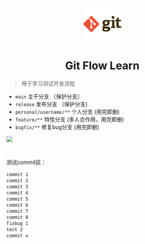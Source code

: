 <p align="center">
    <img width="100" src="https://raw.githubusercontent.com/github/explore/80688e429a7d4ef2fca1e82350fe8e3517d3494d/topics/git/git.png">
</p>
<h1 align="center">Git Flow Learn</h1>

> 用于学习测试开发流程

+ `main` 主干分支 （保护分支）
+ `release` 发布分支 （保护分支)
+ `personal/username/**` 个人分支 (用完即删)
+ `feature/**` 特性分支 (多人合作用，用完即删)
+ `bugfix/**` 修复bug分支 (用完即删)


<img width="600" src="https://user-images.githubusercontent.com/35565811/146736286-ee5bf967-7fd7-428b-83f4-0cd486faf7b0.png">

<h1 align="center"></h1>

测试commit区：
```
commit 1
commit 2
commit 3
commit 4
commit 5
commit 6
commit 7
commit 8
fixbug 1
test 2
commit x
```
